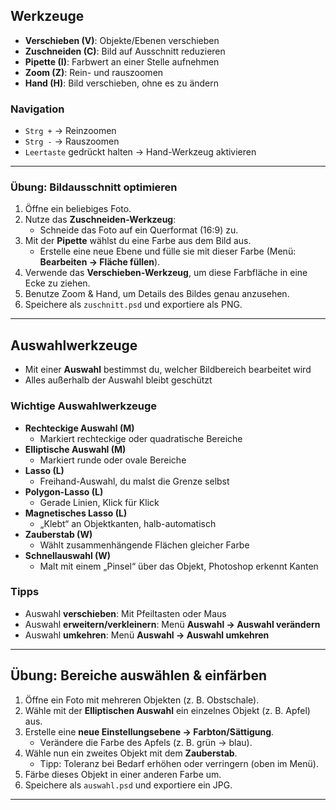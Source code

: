 
## Werkzeuge

- **Verschieben (V)**: Objekte/Ebenen verschieben  
- **Zuschneiden (C)**: Bild auf Ausschnitt reduzieren  
- **Pipette (I)**: Farbwert an einer Stelle aufnehmen  
- **Zoom (Z)**: Rein- und rauszoomen  
- **Hand (H)**: Bild verschieben, ohne es zu ändern  

### Navigation

- `Strg +` → Reinzoomen  
- `Strg -` → Rauszoomen  
- `Leertaste` gedrückt halten → Hand-Werkzeug aktivieren  

---

### Übung: Bildausschnitt optimieren

1. Öffne ein beliebiges Foto.  
2. Nutze das **Zuschneiden-Werkzeug**:  
   - Schneide das Foto auf ein Querformat (16:9) zu.  
3. Mit der **Pipette** wählst du eine Farbe aus dem Bild aus.  
   - Erstelle eine neue Ebene und fülle sie mit dieser Farbe (Menü: **Bearbeiten → Fläche füllen**).  
4. Verwende das **Verschieben-Werkzeug**, um diese Farbfläche in eine Ecke zu ziehen.  
5. Benutze Zoom & Hand, um Details des Bildes genau anzusehen.  
6. Speichere als `zuschnitt.psd` und exportiere als PNG.  

---

## Auswahlwerkzeuge

- Mit einer **Auswahl** bestimmst du, welcher Bildbereich bearbeitet wird  
- Alles außerhalb der Auswahl bleibt geschützt  

### Wichtige Auswahlwerkzeuge

- **Rechteckige Auswahl (M)**  
  - Markiert rechteckige oder quadratische Bereiche  
- **Elliptische Auswahl (M)**  
  - Markiert runde oder ovale Bereiche  
- **Lasso (L)**  
  - Freihand-Auswahl, du malst die Grenze selbst  
- **Polygon-Lasso (L)**  
  - Gerade Linien, Klick für Klick  
- **Magnetisches Lasso (L)**  
  - „Klebt“ an Objektkanten, halb-automatisch  
- **Zauberstab (W)**  
  - Wählt zusammenhängende Flächen gleicher Farbe  
- **Schnellauswahl (W)**  
  - Malt mit einem „Pinsel“ über das Objekt, Photoshop erkennt Kanten  

### Tipps
- Auswahl **verschieben**: Mit Pfeiltasten oder Maus  
- Auswahl **erweitern/verkleinern**: Menü **Auswahl → Auswahl verändern**  
- Auswahl **umkehren**: Menü **Auswahl → Auswahl umkehren**  

---

## Übung: Bereiche auswählen & einfärben

1. Öffne ein Foto mit mehreren Objekten (z. B. Obstschale).  
2. Wähle mit der **Elliptischen Auswahl** ein einzelnes Objekt (z. B. Apfel) aus.  
3. Erstelle eine **neue Einstellungsebene → Farbton/Sättigung**.  
   - Verändere die Farbe des Apfels (z. B. grün → blau).  
4. Wähle nun ein zweites Objekt mit dem **Zauberstab**.  
   - Tipp: Toleranz bei Bedarf erhöhen oder verringern (oben im Menü).  
5. Färbe dieses Objekt in einer anderen Farbe um.  
6. Speichere als `auswahl.psd` und exportiere ein JPG.  

---